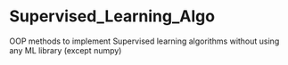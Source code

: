 # Supervised_Learning_Algo
OOP methods to implement Supervised learning algorithms without using any ML library (except numpy)
